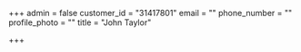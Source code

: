 +++
admin = false
customer_id = "31417801"
email = ""
phone_number = ""
profile_photo = ""
title = "John Taylor"

+++
